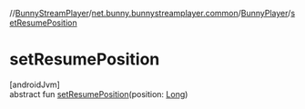 //[BunnyStreamPlayer](../../../index.md)/[net.bunny.bunnystreamplayer.common](../index.md)/[BunnyPlayer](index.md)/[setResumePosition](set-resume-position.md)

# setResumePosition

[androidJvm]\
abstract fun [setResumePosition](set-resume-position.md)(position: [Long](https://kotlinlang.org/api/core/kotlin-stdlib/kotlin/-long/index.html))
